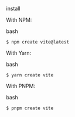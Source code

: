 install

With NPM:

bash

```
$ npm create vite@latest
```

With Yarn:

bash

```
$ yarn create vite
```

With PNPM:

bash

```
$ pnpm create vite
```


